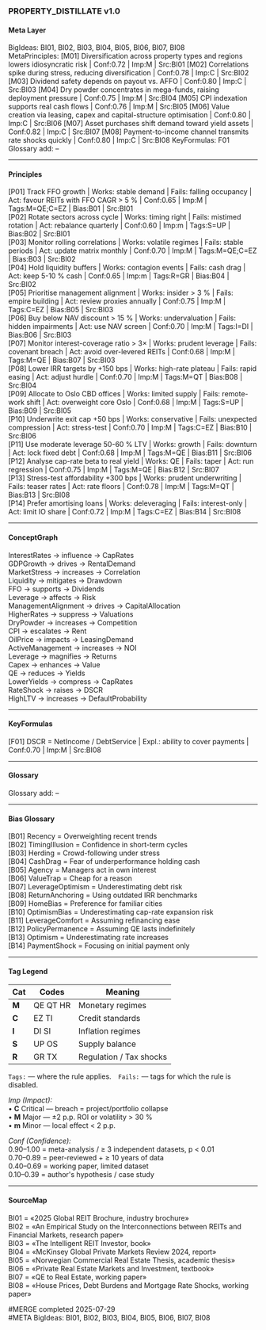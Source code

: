 ### PROPERTY_DISTILLATE v1.0

#### Meta Layer
BigIdeas: BI01, BI02, BI03, BI04, BI05, BI06, BI07, BI08  
MetaPrinciples:
[M01] Diversification across property types and regions lowers idiosyncratic risk | Conf:0.72 | Imp:M | Src:BI01
[M02] Correlations spike during stress, reducing diversification | Conf:0.78 | Imp:C | Src:BI02
[M03] Dividend safety depends on payout vs. AFFO | Conf:0.80 | Imp:C | Src:BI03
[M04] Dry powder concentrates in mega-funds, raising deployment pressure | Conf:0.75 | Imp:M | Src:BI04
[M05] CPI indexation supports real cash flows | Conf:0.76 | Imp:M | Src:BI05
[M06] Value creation via leasing, capex and capital-structure optimisation | Conf:0.80 | Imp:C | Src:BI06
[M07] Asset purchases shift demand toward yield assets | Conf:0.82 | Imp:C | Src:BI07
[M08] Payment-to-income channel transmits rate shocks quickly | Conf:0.80 | Imp:C | Src:BI08
KeyFormulas: F01  
Glossary add: –

---

#### Principles
[P01] Track FFO growth | Works: stable demand | Fails: falling occupancy | Act: favour REITs with FFO CAGR > 5 % | Conf:0.65 | Imp:M | Tags:M=QE;C=EZ | Bias:B01 | Src:BI01  
[P02] Rotate sectors across cycle | Works: timing right | Fails: mistimed rotation | Act: rebalance quarterly | Conf:0.60 | Imp:m | Tags:S=UP | Bias:B02 | Src:BI01  
[P03] Monitor rolling correlations | Works: volatile regimes | Fails: stable periods | Act: update matrix monthly | Conf:0.70 | Imp:M | Tags:M=QE;C=EZ | Bias:B03 | Src:BI02  
[P04] Hold liquidity buffers | Works: contagion events | Fails: cash drag | Act: keep 5-10 % cash | Conf:0.65 | Imp:m | Tags:R=GR | Bias:B04 | Src:BI02  
[P05] Prioritise management alignment | Works: insider > 3 % | Fails: empire building | Act: review proxies annually | Conf:0.75 | Imp:M | Tags:C=EZ | Bias:B05 | Src:BI03  
[P06] Buy below NAV discount > 15 % | Works: undervaluation | Fails: hidden impairments | Act: use NAV screen | Conf:0.70 | Imp:M | Tags:I=DI | Bias:B06 | Src:BI03  
[P07] Monitor interest-coverage ratio > 3× | Works: prudent leverage | Fails: covenant breach | Act: avoid over-levered REITs | Conf:0.68 | Imp:M | Tags:M=QE | Bias:B07 | Src:BI03  
[P08] Lower IRR targets by +150 bps | Works: high-rate plateau | Fails: rapid easing | Act: adjust hurdle | Conf:0.70 | Imp:M | Tags:M=QT | Bias:B08 | Src:BI04  
[P09] Allocate to Oslo CBD offices | Works: limited supply | Fails: remote-work shift | Act: overweight core Oslo | Conf:0.68 | Imp:M | Tags:S=UP | Bias:B09 | Src:BI05  
[P10] Underwrite exit cap +50 bps | Works: conservative | Fails: unexpected compression | Act: stress-test | Conf:0.70 | Imp:M | Tags:C=EZ | Bias:B10 | Src:BI06  
[P11] Use moderate leverage 50-60 % LTV | Works: growth | Fails: downturn | Act: lock fixed debt | Conf:0.68 | Imp:M | Tags:M=QE | Bias:B11 | Src:BI06  
[P12] Analyse cap-rate beta to real yield | Works: QE | Fails: taper | Act: run regression | Conf:0.75 | Imp:M | Tags:M=QE | Bias:B12 | Src:BI07  
[P13] Stress-test affordability +300 bps | Works: prudent underwriting | Fails: teaser rates | Act: rate floors | Conf:0.78 | Imp:M | Tags:M=QT | Bias:B13 | Src:BI08  
[P14] Prefer amortising loans | Works: deleveraging | Fails: interest-only | Act: limit IO share | Conf:0.72 | Imp:M | Tags:C=EZ | Bias:B14 | Src:BI08

---

#### ConceptGraph
InterestRates → influence → CapRates  
GDPGrowth → drives → RentalDemand  
MarketStress → increases → Correlation  
Liquidity → mitigates → Drawdown  
FFO → supports → Dividends  
Leverage → affects → Risk  
ManagementAlignment → drives → CapitalAllocation  
HigherRates → suppress → Valuations  
DryPowder → increases → Competition  
CPI → escalates → Rent  
OilPrice → impacts → LeasingDemand  
ActiveManagement → increases → NOI  
Leverage → magnifies → Returns  
Capex → enhances → Value  
QE → reduces → Yields  
LowerYields → compress → CapRates  
RateShock → raises → DSCR  
HighLTV → increases → DefaultProbability

---

#### KeyFormulas
[F01] DSCR = NetIncome / DebtService | Expl.: ability to cover payments | Conf:0.70 | Imp:M | Src:BI08

---

#### Glossary
Glossary add: –

---

#### Bias Glossary
[B01] Recency = Overweighting recent trends  
[B02] TimingIllusion = Confidence in short-term cycles  
[B03] Herding = Crowd-following under stress  
[B04] CashDrag = Fear of underperformance holding cash  
[B05] Agency = Managers act in own interest  
[B06] ValueTrap = Cheap for a reason  
[B07] LeverageOptimism = Underestimating debt risk  
[B08] ReturnAnchoring = Using outdated IRR benchmarks  
[B09] HomeBias = Preference for familiar cities  
[B10] OptimismBias = Underestimating cap-rate expansion risk  
[B11] LeverageComfort = Assuming refinancing ease  
[B12] PolicyPermanence = Assuming QE lasts indefinitely  
[B13] Optimism = Underestimating rate increases  
[B14] PaymentShock = Focusing on initial payment only

---

#### Tag Legend
| Cat | Codes | Meaning |
|-----|-------|----------|
| **M** | QE QT HR | Monetary regimes |
| **C** | EZ TI | Credit standards |
| **I** | DI SI | Inflation regimes |
| **S** | UP OS | Supply balance |
| **R** | GR TX | Regulation / Tax shocks |

`Tags:` — where the rule applies. `Fails:` — tags for which the rule is disabled.

*Imp (Impact):*  
• **C** Critical — breach = project/portfolio collapse  
• **M** Major — ±2 p.p. ROI or volatility > 30 %  
• **m** Minor — local effect < 2 p.p.

*Conf (Confidence):*  
0.90–1.00 = meta-analysis / ≥ 3 independent datasets, p < 0.01  
0.70–0.89 = peer-reviewed + ≥ 10 years of data  
0.40–0.69 = working paper, limited dataset  
0.10–0.39 = author's hypothesis / case study

---

#### SourceMap
BI01 = «2025 Global REIT Brochure, industry brochure»  
BI02 = «An Empirical Study on the Interconnections between REITs and Financial Markets, research paper»  
BI03 = «The Intelligent REIT Investor, book»  
BI04 = «McKinsey Global Private Markets Review 2024, report»  
BI05 = «Norwegian Commercial Real Estate Thesis, academic thesis»  
BI06 = «Private Real Estate Markets and Investment, textbook»  
BI07 = «QE to Real Estate, working paper»  
BI08 = «House Prices, Debt Burdens and Mortgage Rate Shocks, working paper»

#MERGE completed 2025-07-29  
#META BigIdeas: BI01, BI02, BI03, BI04, BI05, BI06, BI07, BI08 